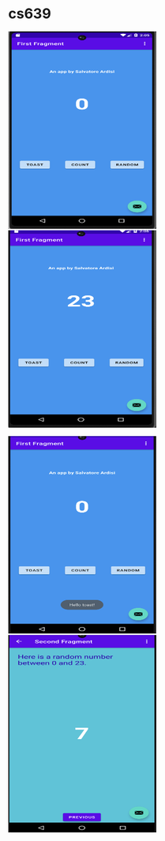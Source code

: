 # cs639
<style>
  p {
  padding-right: 150px;
  }
</style>

<p float="left">
  <img src="MyFirstApp/first_fragment_start.png" width="300" height="400">
  <img src="MyFirstApp/first_fragment_count.png" width="300" height="400">
</p>
<p float="left">
  <img src="MyFirstApp/first_fragment_toast.png" width="300" height="400">
  <img src="MyFirstApp/second_fragment_random.png" width="300" height="400">
</p>

